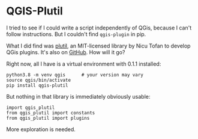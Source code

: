 # QGIS-Plutil

I tried to see if I could write a script independently of QGis, because I
can't follow instructions. But I couldn't find `qgis-plugin` in pip.

What I did find was [plutil][pypi], an MIT-licensed library by Nicu Tofan
to develop QGis plugins. It's also on [GitHub][ghub]. How will it go?

Right now, all I have is a virtual environment with 0.1.1 installed:

    python3.8 -m venv qgis      # your version may vary
    source qgis/bin/activate
    pip install qgis-plutil

But nothing in that library is immediately obviously usable:

    import qgis_plutil
    from qgis_plutil import constants
    from qgis_plutil import plugins

More exploration is needed.

[pypi]: https://pypi.org/project/qgis-plutil/
[ghub]: https://github.com/pyqgis/plutil/
